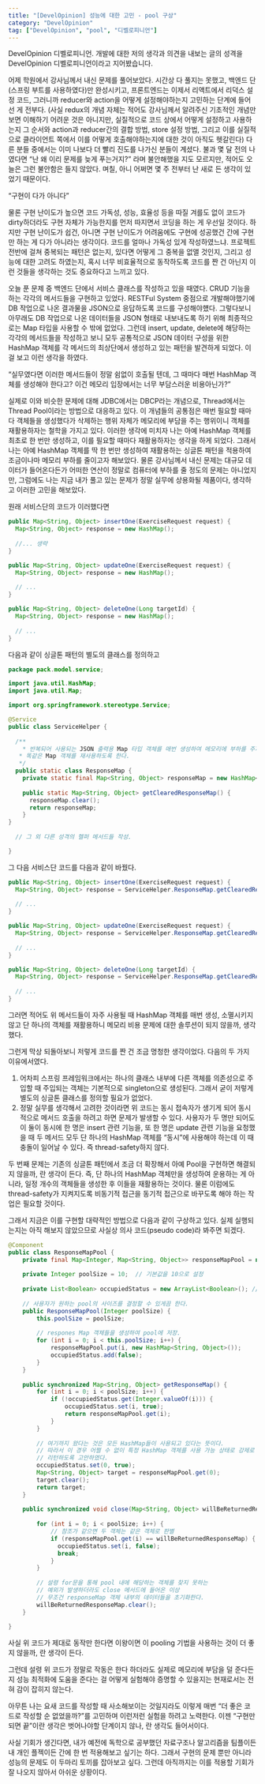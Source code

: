 ```yaml
---
title: "[DevelOpinion] 성능에 대한 고민 - pool 구상"
category: "DevelOpinion"
tag: ["DevelOpinion", "pool", "디벨로피니언"]
---
```


DevelOpinion 디벨로피니언. 개발에 대한 저의 생각과 의견을 내보는 글의 성격을 DevelOpinion 디벨로피니언이라고 지어봤습니다. 

어제 학원에서 강사님께서 내신 문제를 풀어보았다. 시간상 다 풀지는 못했고, 백엔드 단(스프링 부트를 사용하였다)만 완성시키고, 프론트엔드는 이제서 리액트에서 리덕스 설정 코드, 그러니까 reducer와 action을 어떻게 설정해야하는지 고민하는 단계에 들어선 게 전부다. (사실 redux의 개념 자체는 적어도 강사님께서 알려주신 기초적인 개념만 보면 이해하기 어려운 것은 아니지만, 실질적으로 코드 상에서 어떻게 설정하고 사용하는지 그 순서와 action과 reducer간의 결합 방법, store 설정 방법, 그리고 이를 실질적으로 클라이언트 쪽에서 이를 어떻게 호출해야하는지에 대한 것이 아직도 헷갈린다) 다른 분들 중에서는 이미 나보다 더 빨리 진도를 나가신 분들이 계셨다. 불과 몇 달 전의 나였다면 “난 왜 이리 문제를 늦게 푸는거지?” 라며 불안해했을 지도 모르지만, 적어도 오늘은 그런 불안함은 들지 않았다. 며칠, 아니 어쩌면 몇 주 전부터 난 새로 든 생각이 있었기 때문이다. 

“구현이 다가 아니다”

물론 구현 난이도가 높으면 코드 가독성, 성능, 효율성 등을 따질 겨를도 없이 코드가 dirty하더라도 구현 자체가 가능한지를 먼저 따지면서 코딩을 하는 게 우선일 것이다. 하지만 구현 난이도가 쉽건, 아니면 구현 난이도가 어려움에도 구현에 성공했건 간에 구현만 하는 게 다가 아니라는 생각이다. 코드를 얼마나 가독성 있게 작성하였느냐. 프로젝트 전반에 걸쳐 중복되는 패턴은 없는지, 있다면 어떻게 그 중복을 없앨 것인지, 그리고 성능에 대한 고려도 하였는지, 혹시 너무 비효율적으로 동작하도록 코드를 짠 건 아닌지 이런 것들을 생각하는 것도 중요하다고 느끼고 있다. 

오늘 푼 문제 중 백엔드 단에서 서비스 클래스를 작성하고 있을 때였다. CRUD 기능을 하는 각각의 메서드들을 구현하고 있었다. RESTFul System 중점으로 개발해야했기에 DB 작업으로 나온 결과물을 JSON으로 응답하도록 코드를 구성해야헀다. 그렇다보니 아무래도 DB 작업으로 나온 데이터들을 JSON 형태로 내보내도록 하기 위해 최종적으로는 Map 타입을 사용할 수 밖에 없었다. 그런데 insert, update, delete에 해당하는 각각의 메서드들을 작성하고 보니 모두 공통적으로 JSON 데이터 구성을 위한 HashMap 객체를 각 메서드의 최상단에서 생성하고 있는 패턴을 발견하게 되었다. 이걸 보고 이런 생각을 하였다. 

“실무였다면 이러한 메서드들이 정말 쉼없이 호출될 텐데, 그 때마다 매번 HashMap 객체를 생성해야 한다고? 이건 메모리 입장에서는 너무 부담스러운 비용아닌가?”

실제로 이와 비슷한 문제에 대해 JDBC에서는 DBCP라는 개념으로, Thread에서는 Thread Pool이라는 방법으로 대응하고 있다. 이 개념들의 공통점은 매번 필요할 때마다 객체들을 생성했다가 삭제하는 행위 자체가 메모리에 부담을 주는 행위이니 객체를 재활용하자는 철학을 가지고 있다. 이러한 생각에 미치자 나는 아예 HashMap 객체를 최초로 한 번만 생성하고, 이를 필요할 때마다 재활용하자는 생각을 하게 되었다. 그래서 나는 아예 HashMap 객체를 딱 한 번만 생성하여 재활용하는 싱글톤 패턴을 적용하여 조금이나마 메모리 부하를 줄이고자 해보았다. 물론 강사님께서 내신 문제는 대규모 데이터가 들어온다든가 어떠한 연산이 정말로 컴퓨터에 부하를 줄 정도의 문제는 아니었지만, 그럼에도 나는 지금 내가 풀고 있는 문제가 정말 실무에 상용화될 제품이다, 생각하고 이러한 고민을 해보았다. 

원래 서비스단의 코드가 이러했다면

```java
public Map<String, Object> insertOne(ExerciseRequest request) {
  Map<String, Object> response = new HashMap();
		
  //... 생략
}

public Map<String, Object> updateOne(ExerciseRequest request) {
  Map<String, Object> response = new HashMap();
		
  // ...
}

public Map<String, Object> deleteOne(Long targetId) {
  Map<String, Object> response = new HashMap();
		
  // ...
}
```

다음과 같이 싱글톤 패턴의 별도의 클래스를 정의하고

```java
package pack.model.service;

import java.util.HashMap;
import java.util.Map;

import org.springframework.stereotype.Service;

@Service
public class ServiceHelper {
	
  /**
    * 반복되어 사용되는 JSON 출력용 Map 타입 객체를 매번 생성하여 메모리에 부하를 주지 않도록 
   * 똑같은 Map 객체를 재사용하도록 한다.
   */
  public static class ResponseMap {
    private static final Map<String, Object> responseMap = new HashMap<String, Object>();
		
    public static Map<String, Object> getClearedResponseMap() {
      responseMap.clear();
      return responseMap;
    }
}
	
  // 그 외 다른 성격의 헬퍼 메서드들 작성.

}
```

그 다음 서비스단 코드를 다음과 같이 바꿨다.

```java
public Map<String, Object> insertOne(ExerciseRequest request) {
  Map<String, Object> response = ServiceHelper.ResponseMap.getClearedResponseMap();
		
  // ...
}

public Map<String, Object> updateOne(ExerciseRequest request) {
  Map<String, Object> response = ServiceHelper.ResponseMap.getClearedResponseMap();
		
  // ...
}

public Map<String, Object> deleteOne(Long targetId) {
  Map<String, Object> response = ServiceHelper.ResponseMap.getClearedResponseMap();
		
  // ...
}
```

그러면 적어도 위 메서드들이 자주 사용될 때 HashMap 객체를 매번 생성, 소멸시키지 않고 단 하나의 객체를 재활용하니 메모리 비용 문제에 대한 솔루션이 되지 않을까, 생각했다. 

그런게 막상 되돌아보니 저렇게 코드를 짠 건 조금 멍청한 생각이었다. 다음의 두 가지 이유에서였다. 

1. 어차피 스프링 프레임워크에서는 하나의 클래스 내부에 다른 객체를 의존성으로 주입할 때 주입되는 객체는 기본적으로 singleton으로 생성된다. 그래서 굳이 저렇게 별도의 싱글톤 클래스를 정의할 필요가 없었다. 
2. 정말 실무를 생각해서 고려한 것이라면 위 코드는 동시 접속자가 생기게 되어 동시적으로 메서드 호출을 하려고 하면 문제가 발생할 수 있다. 사용자가 두 명만 되어도 이 둘이 동시에 한 명은 insert 관련 기능을, 또 한 명은 update 관련 기능을 요청했을 때 두 메서드 모두 단 하나의 HashMap 객체를 “동시”에 사용해야 하는데 이 때 충돌이 일어날 수 있다. 즉 thread-safety하지 않다. 

두 번째 문제는 기존의 싱글톤 패턴에서 조금 더 확장해서 아예 Pool을 구현하면 해결되지 않을까, 란 생각이 든다. 즉, 단 하나의 HashMap 객체만을 생성하여 운용하는 게 아니라, 일정 개수의 객체들을 생성한 후 이들을 재활용하는 것이다. 물론 이럼에도 thread-safety가 지켜지도록 비동기적 접근을 동기적 접근으로 바꾸도록 해야 하는 작업은 필요할 것이다. 

그래서 지금은 이를 구현할 대략적인 방법으로 다음과 같이 구상하고 있다. 실제 실행되는지는 아직 해보지 않았으므로 사실상 의사 코드(pseudo code)라 봐주면 되겠다.

```java
@Component
public class ResponseMapPool {
	private final Map<Integer, Map<String, Object>> responseMapPool = new HashMap<Integer, Map<String, Object>>();
		
	private Integer poolSize = 10;  // 기본값을 10으로 설정
		
	private List<Boolean> occupiedStatus = new ArrayList<Boolean>(); // 특정 해시맵 객체가 이미 사용되고 있는지 기록 용도. 사용되고 있지 않다면 false로 기록.
		
	// 사용자가 원하는 pool의 사이즈를 결정할 수 있게끔 한다. 
	public ResponseMapPool(Integer poolSize) {
		this.poolSize = poolSize;
				
		// respones Map 객체들을 생성하여 pool에 저장. 
		for (int i = 0; i < this.poolSize; i++) {
			responseMapPool.put(i, new HashMap<String, Object>());
			occupiedStatus.add(false);
		}
	}
		
	public synchronized Map<String, Object> getResponseMap() {
		for (int i = 0; i < poolSize; i++) {
			if (!occupiedStatus.get(Integer.valueOf(i))) {
				occupiedStatus.set(i, true);
				return responseMapPool.get(i);
			}
	    }
			
		// 여기까지 왔다는 것은 모든 HashMap들이 사용되고 있다는 뜻이다. 
		// 따라서 이 경우 어쩔 수 없이 특정 HashMap 객체를 사용 가능 상태로 강제로 바꿔 
		// 리턴하도록 고안하였다.
		occupiedStatus.set(0, true);
		Map<String, Object> target = responseMapPool.get(0);
		target.clear();
		return target;
	}
		
	public synchronized void close(Map<String, Object> willBeReturnedResponseMap) { 
		    
		for (int i = 0; i < poolSize; i++) {
			// 참조가 같으면 두 객체는 같은 객체로 판별
		    if (responseMapPool.get(i) == willBeReturnedResponseMap) {
		      occupiedStatus.set(i, false);
		      break;
		    }
        }
		    
		// 설령 for문을 통해 pool 내에 해당하는 객체를 찾지 못하는 
		// 예외가 발생하더라도 close 메서드에 들어온 이상 
		// 무조건 responseMap 객체 내부의 데이터들을 초기화한다. 
		willBeReturnedResponseMap.clear();
	}
		
}
```

사실 위 코드가 제대로 동작만 한다면 이왕이면 이 pooling 기법을 사용하는 것이 더 좋지 않을까, 란 생각이 든다. 

그런데 설령 위 코드가 정말로 작동은 한다 하더라도 실제로 메모리에 부담을 덜 준다든지 성능 최적화에 도움을 준다는 걸 어떻게 실험해야 증명할 수 있을지는 현재로서는 전혀 감이 잡히지 않는다. 

아무튼 나는 요새 코드를 작성할 때 사소해보이는 것일지라도 이렇게 매번 “더 좋은 코드로 작성할 순 없었을까?”를 고민하며 이런저런 실험을 하려고 노력한다. 이젠 “구현만 되면 끝”이란 생각은 벗어나야할 단계이지 않나, 란 생각도 들어서이다. 

사실 기회가 생긴다면, 내가 예전에 독학으로 공부했던 자료구조나 알고리즘을 팀플이든 내 개인 플젝이든 간에 한 번 적용해보고 싶기는 하다. 그래서 구현의 문제 뿐만 아니라 성능의 문제도 이 두마리 토끼를 잡아보고 싶다. 그런데 아직까지는 이를 적용할 기회가 잘 나오지 않아서 아쉬운 상황이다.
